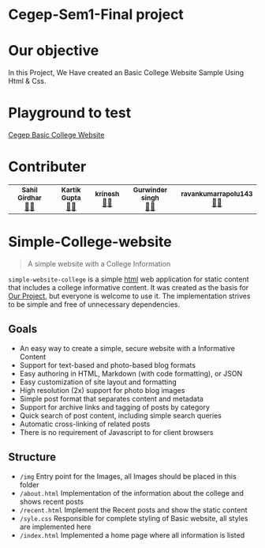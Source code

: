 # Cegep-Sem1-Final project


# Our objective

In this Project, We Have created an Basic College Website Sample Using Html & Css.



# Playground to test

[Cegep Basic College Website](https:/cegep-project.github.io)



# Contributer


 <table>
  <tr>
    <td align="center"><a href="https://github.com/notty-geek"><img src="https://avatars.githubusercontent.com/u/14343387?v=4 width="100px;" alt=""/><br /><sub><b>Sahil Girdhar</b></sub></a><br /><a href="https://github.com/notty-geek" title="UserName">💬</a><a href="https://github.com/Z3N00/Cegep-FinalProject-Html-CSS" title="Reviewed Pull Requests">👀</a> </td>
<td align="center"><a href="https://github.com/Z3N00"><img src="https://avatars.githubusercontent.com/u/31339403?v=4 width="100px;" alt=""/><br /><sub><b>Kartik Gupta</b></sub></a><br /><a href="https://github.com/Z3N00" title="UserName">💬</a><a href="https://github.com/Z3N00/Cegep-FinalProject-Html-CSS" title="Reviewed Pull Requests">👀</a> </td>
  <td align="center"><a href="https://github.com/krinesh2598"><img src="https://avatars.githubusercontent.com/u/74370237?v=4 width="10px;" alt=""/><br /><sub><b>krinesh</b></sub></a><br /><a href="https://github.com/krinesh2598" title="UserName">💬</a><a href="https://github.com/Z3N00/Cegep-FinalProject-Html-CSS" title="Reviewed Pull Requests">👀</a> </td>
    <td align="center"><a href="https://github.com/Gurwindersingh85"><img src="https://avatars.githubusercontent.com/u/74370237?v=4 width="10px;" alt=""/><br /><sub><b>Gurwinder singh </b></sub></a><br /><a href="https://github.com/Gurwindersingh85" title="UserName">💬</a><a href="https://github.com/Z3N00/Cegep-FinalProject-Html-CSS" title="Reviewed Pull Requests">👀</a> </td>
   <td align="center"><a href="https://github.com/sravankumarrapolu143"><img src="https://avatars.githubusercontent.com/u/74370237?v=4 width="10px;" alt=""/><br /><sub><b>ravankumarrapolu143 </b></sub></a><br /><a href="https://github.com/sravankumarrapolu143" title="UserName">💬</a><a href="https://github.com/Z3N00/Cegep-FinalProject-Html-CSS" title="Reviewed Pull Requests">👀</a> </td>
</tr></table>




# Simple-College-website

> A simple website with a College Information

`simple-website-college` is a simple [html](https://en.wikipedia.org/wiki/HTML) web application for static content that includes a college informative content.
It was created as the basis for [Our Project](https:/cegep-project.github.io), but everyone is welcome to use it.
The implementation strives to be simple and free of unnecessary dependencies.


## Goals

- An easy way to create a simple, secure website with a Informative Content
- Support for text-based and photo-based blog formats
- Easy authoring in HTML, Markdown (with code formatting), or JSON
- Easy customization of site layout and formatting
- High resolution (2x) support for photo blog images
- Simple post format that separates content and metadata
- Support for archive links and tagging of posts by category
- Quick search of post content, including simple search queries
- Automatic cross-linking of related posts
- There is no requirement of Javascript  to for client browsers



## Structure

- `/img` Entry point for the Images, all Images should be placed in this folder
- `/about.html` Implementation of the information about the college and shows recent posts
- `/recent.html` Implement the Recent posts and show the static content
- `/syle.css` Responsible for complete styling of Basic website, all styles are implemented here
- `/index.html` Implemented a home page where all information is listed




